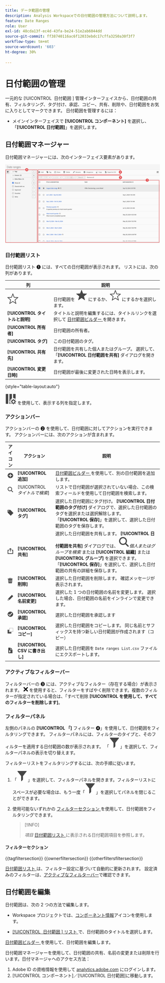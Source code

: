 ```yaml
---
title: データ範囲の管理
description: Analysis Workspaceでの日付範囲の管理方法について説明します。
feature: Date Ranges
role: User
exl-id: 48cda13f-ec4d-43fa-be24-51e2ab6044dd
source-git-commit: ff38740116ac6f12033ebdc17cffa3250a30f3f7
workflow-type: tm+mt
source-wordcount: '603'
ht-degree: 30%

---
```


# 日付範囲の管理


一元的な [!UICONTROL &#x200B; 日付範囲 &#x200B;] 管理インターフェイスから、日付範囲の共有、フィルタリング、タグ付け、承認、コピー、共有、削除や、日付範囲をお気に入りとしてマークできます。 日付範囲を管理するには：

* メインインターフェイスで **[!UICONTROL コンポーネント]** を選択し、「**[!UICONTROL 日付範囲]**」を選択します。


## 日付範囲マネージャー

日付範囲マネージャーには、次のインターフェイス要素があります。

![ 日付範囲インターフェイス ](assets/date-ranges-manager.png)

### 日付範囲リスト

日付範囲リスト ➊ には、すべての日付範囲が表示されます。 リストには、次の列があります。

| 列 | 説明 |
| --- | --- | 
| ![StarOutline](/help/assets/icons/StarOutline.svg) | 日付範囲を ![ 星 ](/help/assets/icons/Star.svg) にするか、![ 星アウトライン ](/help/assets/icons/StarOutline.svg) にするかを選択します。 |
| **[!UICONTROL タイトルと説明]** | タイトルと説明を編集するには、タイトルリンクを選択して [ 日付範囲ビルダー ](create.md#date-range-builder) を開きます。 |
| **[!UICONTROL 所有者]** | 日付範囲の所有者。 |
| **[!UICONTROL タグ]** | この日付範囲のタグ。 |
| **[!UICONTROL 共有先]** | 日付範囲を共有した個人またはグループ。 選択して、「**[!UICONTROL 日付範囲を共有]** ダイアログを開きます。 |
| **[!UICONTROL 変更日時]** | 日付範囲が最後に変更された日時を表示します。 |

{style="table-layout:auto"}

![ColumnSetting](/help/assets/icons/ColumnSetting.svg) を使用して、表示する列を指定します。

### アクションバー

アクションバーの ➋ を使用して、日付範囲に対してアクションを実行できます。 アクションバーには、次のアクションが含まれます。

| アイコン | アクション | 説明 |
|:---:|---|---|
| ![AddCircle](/help/assets/icons/AddCircle.svg) | **[!UICONTROL 追加]** | [ 日付範囲ビルダー ](create.md#date-range-builder) を使用して、別の日付範囲を追加します。 |
| ![検索](/help/assets/icons/Search.svg) | [!UICONTROL *タイトルで検索*] | リストで日付範囲が選択されていない場合、この検索フィールドを使用して日付範囲を検索します。 |
| ![ラベル](/help/assets/icons/Label.svg) | **[!UICONTROL タグ]** | 選択した日付範囲にタグ付け。 **[!UICONTROL 日付範囲のタグ付け]** ダイアログで、選択した日付範囲のタグを選択または選択解除します。 「**[!UICONTROL 保存]**」を選択して、選択した日付範囲のタグを保存します。 |
| ![共有](/help/assets/icons/ShareAlt.svg) | **[!UICONTROL 共有]** | 選択した日付範囲を共有します。 **[!UICONTROL 日付範囲を共有]** ダイアログでは、![ 検索 ](/help/assets/icons/Search.svg)*個人またはグループを検索* または **[!UICONTROL 組織]** または **[!UICONTROL グループ]** を選択できます。 「**[!UICONTROL 保存]**」を選択して、選択した日付範囲の共有の詳細を保存します。 |
| ![削除](/help/assets/icons/Delete.svg) | **[!UICONTROL 削除]** | 選択した日付範囲を削除します。 確認メッセージが表示されます。 |
| ![編集](/help/assets/icons/Edit.svg) | **[!UICONTROL 名前変更]** | 選択した 1 つの日付範囲の名前を変更します。 選択した場合、日付範囲の名前をインラインで変更できます。 |
| ![CheckmarkCircle](/help/assets/icons/CheckmarkCircle.svg) | **[!UICONTROL 承認]** | 選択した日付範囲を承認します |
| ![コピー](/help/assets/icons/Copy.svg) | **[!UICONTROL コピー]** | 選択した日付範囲をコピーします。 同じ名前とサフィックスを持つ新しい日付範囲が作成されます（コピー） |
| ![FileCSV](/help/assets/icons/FileCSV.svg) | **[!UICONTROL CSV に書き出し]** | 選択した日付範囲を `Date ranges List.csv` ファイルにエクスポートします。 |

### アクティブなフィルターバー

フィルターバーの ➌ には、アクティブなフィルター（存在する場合）が表示されます。 ![CrossSize75](/help/assets/icons/CrossSize75.svg) を使用すると、フィルターをすばやく削除できます。複数のフィルターが指定されている場合は、「すべて削除 **[!UICONTROL を使用して、すべてのフィルターを削除します]**。

### フィルターパネル

左側のパネルの **[!UICONTROL 「]** フィルター ➍」を使用して、日付範囲をフィルタリングできます。 フィルターパネルには、フィルターのタイプと、そのフィルターを適用する日付範囲の数が表示されます。 「![フィルター](/help/assets/icons/Filter.svg)」を選択して、フィルターパネルの表示を切り替えます。

フィルターリストをフィルタリングするには、次の手順に従います。

1. 「![フィルター](/help/assets/icons/Filter.svg)」を選択して、フィルターパネルを開きます。フィルターリストにスペースが必要な場合は、もう一度「![フィルター](/help/assets/icons/Filter.svg)」を選択してパネルを閉じることができます。
1. 使用可能ないずれかの [ フィルターセクション ](#filter-sections) を使用して、日付範囲をフィルタリングできます。

   >[!INFO]
   >
   >*項目* [ 日付範囲リスト ](#date-ranges-list) に表示される日付範囲項目を参照します。
   > 

#### フィルターセクション

{{tagfiltersection}}
{{ownerfiltersection}}
{{otherfiltersfiltersection}}


[ 日付範囲リスト ](#date-ranges-list) は、フィルター設定に基づいて自動的に更新されます。 設定済みのフィルターは、[アクティブなフィルターバー](#active-filter-bar)で確認できます。


## 日付範囲を編集

日付範囲は、次の 2 つの方法で編集します。

* Workspace プロジェクトでは、[コンポーネント情報](/help/analyze/analysis-workspace/components/use-components-in-workspace.md#component-info)アイコンを使用します。

* [[!UICONTROL &#x200B; 日付範囲 &#x200B;] リスト ](#date-ranges-list) で、日付範囲のタイトルを選択します。

[ 日付範囲ビルダー ](create.md#date-range-builder) を使用して、日付範囲を編集します。




日付範囲マネージャーを使用して、日付範囲の共有、名前の変更または削除を行います。日付マネージャヘのアクセス方法：

1. Adobe ID の資格情報を使用して [analytics.adobe.com](https://analytics.adobe.com) にログインします。
1. [!UICONTROL コンポーネント]／[!UICONTROL 日付範囲]に移動します。


<!--

## Interface

![Date Ranges with Example range highlighted.](../assets/date-range-ui.png)

The date range manager includes the following options:

* **Add**: Create a new date range. See [create a date range](create.md) for more information.
* **Search by title**: Search for a date range by title. Results are filtered based on text entered here.
* **Filter**: Filter date ranges using the left column. You can filter by custom tag, owner, created by you, your favorites, approved, or shared with you. You can also search for desired filters.
* **Favorite**: Click the ![star](../assets/star.png) icon next to a date range to add it to your favorites.
* **Customize columns**: Click the ![columns](../assets/columns.png) icon to show or hide columns in the date range manager.

Click the checkbox next to one or more date ranges for more options.

* **Tag**: Apply a tag to all selected date ranges. Tags help you organize date ranges, and let you filter them using the left column.
* **Share**: Share a date range to other Experience Cloud users. If you are a product administrator, you can also share to the entire organization or groups. Date ranges that are shared to other users in your organization include a ![shared](../assets/shared.png) icon next to the title.
* **Delete**: Permanently delete the selected date range(s).
* **Rename**: If a single date range is selected, you can change its title.
* **Approve**: If you are a product admin, you can add a stamp of approval to a date range. Approved date ranges inform users in your organization that they are 'official', differentiating them from date ranges created by other users in your organization. Approved date ranges include a ![approved](../assets/approved.png) icon next to the title.
* **Unapprove**: If you are a product admin and select a date range that is already approved, you can unapprove it.
* **Copy**: Create a copy of the selected date range(s). Copying date ranges appends `(Copy)` to the end of the title of the newly copied date range(s).
* **Export to CSV**: Exports all selected date ranges into a CSV file. Columns in the resulting CSV file include all visible columns in the date range manager.
-->
